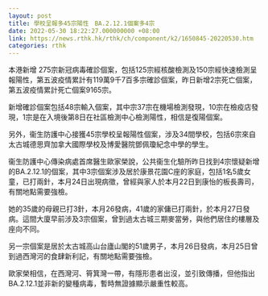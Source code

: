 ```yaml
---
layout: post
title: 學校呈報多45宗陽性　BA.2.12.1個案多4宗
date: 2022-05-30 18:22:27.000000000 +08:00
link: https://news.rthk.hk/rthk/ch/component/k2/1650845-20220530.htm
categories: rthk
---
```


本港新增 275宗新冠病毒確診個案，包括125宗經核酸檢測及150宗經快速檢測呈報陽性，第五波疫情累計有119萬9千7百多宗確診個案，昨日新增2宗死亡個案，第五波疫情累計死亡個案9165宗。

新增確診個案包括48宗輸入個案，其中宗37宗在機場檢測發現，10宗在檢疫店發現，1宗是在入境後第8日在社區檢測中心檢測陽性，相信是復陽個案。

另外，衞生防護中心接獲45宗學校呈報陽性個案，涉及34間學校，包括6宗來自太古城德思齊加拿大國際學校及博愛醫院鄧佩瓊紀念中學的學生。

衞生防護中心傳染病處首席醫生歐家榮說，公共衞生化驗所昨日找到4宗懷疑新增的BA.2.12.1的個案，其中3宗個案涉及居於康景花園C座的家庭，包括1名5歲女童，已打兩針，本月24日出現病徵，曾經與家人於本月22日到康怡的板長壽司，有關地點需要強檢。

她的35歲的母親已打3針，本月26發病，41歲的家傭已打兩針，於本月27日發病。這間大廈早前涉及3宗個案，曾到過太古城三期麥當勞，與他們居住的樓層及座向不同。

另一宗個案是居於太古城高山台廬山閣的51歲男子，本月26日發病，本月25日曾到過西灣河的食肆新利記，有關地點需要強檢。

歐家榮相信，在西灣河、筲箕灣一帶，有隱形患者出沒，並引致傳播，但他指出BA.2.12.1並非新的變種病毒，暫時無證據顯示嚴重性較高。
